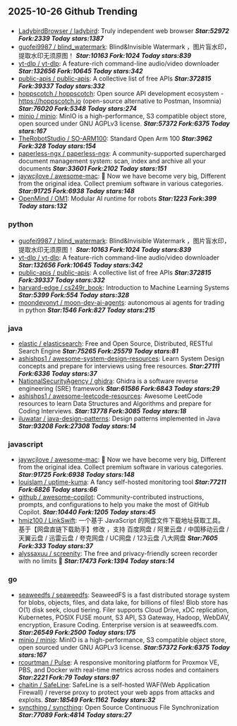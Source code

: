 ## 2025-10-26 Github Trending

### 
* [LadybirdBrowser / ladybird](https://github.com/LadybirdBrowser/ladybird): Truly independent web browser ***Star:52972 Fork:2339 Today stars:1387***
* [guofei9987 / blind_watermark](https://github.com/guofei9987/blind_watermark): Blind&Invisible Watermark ，图片盲水印，提取水印无须原图！ ***Star:10163 Fork:1024 Today stars:839***
* [yt-dlp / yt-dlp](https://github.com/yt-dlp/yt-dlp): A feature-rich command-line audio/video downloader ***Star:132656 Fork:10645 Today stars:342***
* [public-apis / public-apis](https://github.com/public-apis/public-apis): A collective list of free APIs ***Star:372815 Fork:39337 Today stars:332***
* [hoppscotch / hoppscotch](https://github.com/hoppscotch/hoppscotch): Open source API development ecosystem - https://hoppscotch.io (open-source alternative to Postman, Insomnia) ***Star:76020 Fork:5348 Today stars:274***
* [minio / minio](https://github.com/minio/minio): MinIO is a high-performance, S3 compatible object store, open sourced under GNU AGPLv3 license. ***Star:57372 Fork:6375 Today stars:167***
* [TheRobotStudio / SO-ARM100](https://github.com/TheRobotStudio/SO-ARM100): Standard Open Arm 100 ***Star:3962 Fork:328 Today stars:154***
* [paperless-ngx / paperless-ngx](https://github.com/paperless-ngx/paperless-ngx): A community-supported supercharged document management system: scan, index and archive all your documents ***Star:33601 Fork:2102 Today stars:151***
* [jaywcjlove / awesome-mac](https://github.com/jaywcjlove/awesome-mac):  Now we have become very big, Different from the original idea. Collect premium software in various categories. ***Star:91725 Fork:6938 Today stars:148***
* [OpenMind / OM1](https://github.com/OpenMind/OM1): Modular AI runtime for robots ***Star:1223 Fork:399 Today stars:132***

### python
* [guofei9987 / blind_watermark](https://github.com/guofei9987/blind_watermark): Blind&Invisible Watermark ，图片盲水印，提取水印无须原图！ ***Star:10163 Fork:1024 Today stars:839***
* [yt-dlp / yt-dlp](https://github.com/yt-dlp/yt-dlp): A feature-rich command-line audio/video downloader ***Star:132656 Fork:10645 Today stars:342***
* [public-apis / public-apis](https://github.com/public-apis/public-apis): A collective list of free APIs ***Star:372815 Fork:39337 Today stars:332***
* [harvard-edge / cs249r_book](https://github.com/harvard-edge/cs249r_book): Introduction to Machine Learning Systems ***Star:5399 Fork:554 Today stars:328***
* [moondevonyt / moon-dev-ai-agents](https://github.com/moondevonyt/moon-dev-ai-agents): autonomous ai agents for trading in python ***Star:1546 Fork:827 Today stars:215***

### java
* [elastic / elasticsearch](https://github.com/elastic/elasticsearch): Free and Open Source, Distributed, RESTful Search Engine ***Star:75265 Fork:25579 Today stars:81***
* [ashishps1 / awesome-system-design-resources](https://github.com/ashishps1/awesome-system-design-resources): Learn System Design concepts and prepare for interviews using free resources. ***Star:27111 Fork:6336 Today stars:37***
* [NationalSecurityAgency / ghidra](https://github.com/NationalSecurityAgency/ghidra): Ghidra is a software reverse engineering (SRE) framework ***Star:61586 Fork:6843 Today stars:29***
* [ashishps1 / awesome-leetcode-resources](https://github.com/ashishps1/awesome-leetcode-resources): Awesome LeetCode resources to learn Data Structures and Algorithms and prepare for Coding Interviews. ***Star:13778 Fork:3085 Today stars:18***
* [iluwatar / java-design-patterns](https://github.com/iluwatar/java-design-patterns): Design patterns implemented in Java ***Star:93208 Fork:27308 Today stars:14***

### javascript
* [jaywcjlove / awesome-mac](https://github.com/jaywcjlove/awesome-mac):  Now we have become very big, Different from the original idea. Collect premium software in various categories. ***Star:91725 Fork:6938 Today stars:148***
* [louislam / uptime-kuma](https://github.com/louislam/uptime-kuma): A fancy self-hosted monitoring tool ***Star:77211 Fork:6826 Today stars:66***
* [github / awesome-copilot](https://github.com/github/awesome-copilot): Community-contributed instructions, prompts, and configurations to help you make the most of GitHub Copilot. ***Star:10440 Fork:1205 Today stars:45***
* [hmjz100 / LinkSwift](https://github.com/hmjz100/LinkSwift): 一个基于 JavaScript 的网盘文件下载地址获取工具。基于【网盘直链下载助手】修改 ，支持 百度网盘 / 阿里云盘 / 中国移动云盘 / 天翼云盘 / 迅雷云盘 / 夸克网盘 / UC网盘 / 123云盘 八大网盘 ***Star:7605 Fork:333 Today stars:37***
* [alyssaxuu / screenity](https://github.com/alyssaxuu/screenity): The free and privacy-friendly screen recorder with no limits 🎥 ***Star:17473 Fork:1394 Today stars:14***

### go
* [seaweedfs / seaweedfs](https://github.com/seaweedfs/seaweedfs): SeaweedFS is a fast distributed storage system for blobs, objects, files, and data lake, for billions of files! Blob store has O(1) disk seek, cloud tiering. Filer supports Cloud Drive, xDC replication, Kubernetes, POSIX FUSE mount, S3 API, S3 Gateway, Hadoop, WebDAV, encryption, Erasure Coding. Enterprise version is at seaweedfs.com. ***Star:26549 Fork:2500 Today stars:175***
* [minio / minio](https://github.com/minio/minio): MinIO is a high-performance, S3 compatible object store, open sourced under GNU AGPLv3 license. ***Star:57372 Fork:6375 Today stars:167***
* [rcourtman / Pulse](https://github.com/rcourtman/Pulse): A responsive monitoring platform for Proxmox VE, PBS, and Docker with real-time metrics across nodes and containers ***Star:2221 Fork:79 Today stars:97***
* [chaitin / SafeLine](https://github.com/chaitin/SafeLine): SafeLine is a self-hosted WAF(Web Application Firewall) / reverse proxy to protect your web apps from attacks and exploits. ***Star:18549 Fork:1162 Today stars:32***
* [syncthing / syncthing](https://github.com/syncthing/syncthing): Open Source Continuous File Synchronization ***Star:77089 Fork:4814 Today stars:27***
